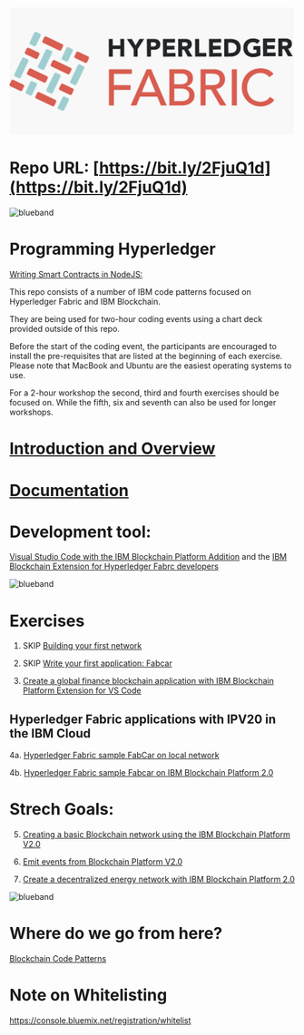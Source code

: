 
<img src="Hyperledger-Fabric.png">

# Repo URL: [https://bit.ly/2FjuQ1d](https://bit.ly/2FjuQ1d)

<img src="https://farm5.staticflickr.com/4503/37148677233_71edc5a37b_o.png" width="1041" height="53" alt="blueband">

# Programming Hyperledger

[Writing Smart Contracts in NodeJS:](https://github.com/LennartFr/fabcar-blockchain-sample/tree/master/contract/lib/fabcar.js)

This repo consists of a number of IBM code patterns focused on Hyperledger Fabric and IBM Blockchain.

They are being used for two-hour coding events using a chart deck provided outside of this repo.

Before the start of the coding event, the participants are encouraged to install the pre-requisites that are listed at the beginning of each exercise. Please note that MacBook and Ubuntu are the easiest operating systems to use.

For a 2-hour workshop the second, third and fourth exercises should be focused on. While the fifth, six and seventh can also be used for longer workshops. 

# [Introduction and Overview](intro.md)

# [Documentation](documentation.md)

# Development tool: 

[Visual Studio Code with the IBM Blockchain Platform Addition](https://code.visualstudio.com) and the [IBM Blockchain Extension for Hyperledger Fabrc developers ](https://marketplace.visualstudio.com/items?itemName=IBMBlockchain.ibm-blockchain-platform) 

<img src="https://farm5.staticflickr.com/4503/37148677233_71edc5a37b_o.png" width="1041" height="53" alt="blueband">

# Exercises

1. SKIP [Building your first network](https://hyperledger-fabric.readthedocs.io/en/release-1.2/build_network.html)

2. SKIP [Write your first application: Fabcar](https://hyperledger-fabric.readthedocs.io/en/release-1.2/write_first_app.html)

3. [Create a global finance blockchain application with IBM Blockchain Platform Extension for VS Code](https://github.com/IBM/global-financing-blockchain)

## Hyperledger Fabric applications with IPV20 in the IBM Cloud

4a. [Hyperledger Fabric sample FabCar on local network](https://github.com/raheelzubairy/fabcar-blockchain-sample/blob/master/docs/run-local.md)

4b. [Hyperledger Fabric sample Fabcar on IBM Blockchain Platform 2.0](https://github.com/IBM/fabcar-blockchain-sample)

# Strech Goals:

5. [Creating a basic Blockchain network using the IBM Blockchain Platform V2.0](https://github.com/IBM/Create-BlockchainNetwork-IBPV20)

6. [Emit events from Blockchain Platform V2.0](https://github.com/IBM/auction-events)

7. [Create a decentralized energy network with IBM Blockchain Platform 2.0](https://developer.ibm.com/patterns/decentralized-energy-with-hyperledger-fabric-and-ibm-blockchain-saasv2-use-case-1/)

<img src="https://farm5.staticflickr.com/4503/37148677233_71edc5a37b_o.png" width="1041" height="53" alt="blueband">

# Where do we go from here?

[Blockchain Code Patterns](https://developer.ibm.com/patterns/category/blockchain/)


# Note on Whitelisting
https://console.bluemix.net/registration/whitelist
